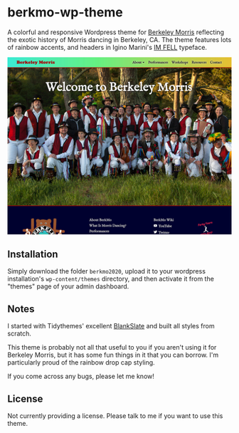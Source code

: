 # berkmo-wp-theme
A colorful and responsive Wordpress theme for [Berkeley Morris](https://berkeleymorris.org) reflecting the exotic history of Morris dancing in Berkeley, CA. The theme features lots of rainbow accents, and headers in Igino Marini's [IM FELL](https://iginomarini.com/fell/the-revival-fonts/) typeface.

![Image](./berkmo2020/screenshot.jpg)

## Installation
Simply download the folder `berkmo2020`, upload it to your wordpress installation's `wp-content/themes` directory, and then activate it from the "themes" page of your admin dashboard.

## Notes
I started with Tidythemes' excellent [BlankSlate](https://github.com/tidythemes/blankslate) and built all styles from scratch.

This theme is probably not all that useful to you if you aren't using it for Berkeley Morris, but it has some fun things in it that you can borrow. I'm particularly proud of the rainbow drop cap styling.

If you come across any bugs, please let me know!

## License
Not currently providing a license. Please talk to me if you want to use this theme.